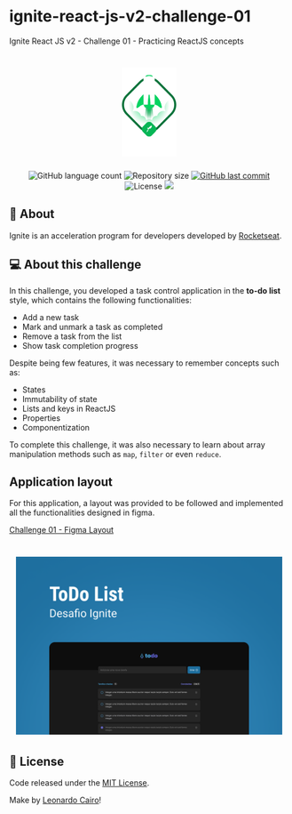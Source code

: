 # ignite-react-js-v2-challenge-01

Ignite React JS v2 - Challenge 01 - Practicing ReactJS concepts

<h1 align="center">
    <img height="160" alt="Ignite ReactJS" title="Ignite ReactJS" src="./.github/ignite.png" />
</h1>

<p align="center">
  <img alt="GitHub language count" src="https://img.shields.io/github/languages/count/leocairos/ignite-react-js-v2-challenge-01?color=%2304D361"/>

  <img alt="Repository size" src="https://img.shields.io/github/repo-size/leocairos/ignite-react-js-v2-challenge-01"/>

  <a href="https://github.com//leocairos/ignite-react-js-v2-challenge-01/commits/master">
    <img alt="GitHub last commit" src="https://img.shields.io/github/last-commit/leocairos/ignite-react-js-v2-challenge-01"/>
  </a>

  <img alt="License" src="https://img.shields.io/badge/license-MIT-brightgreen"/>

  <a href="https://www.linkedin.com/in/leocairos/">
    <img src="https://img.shields.io/badge/LinkedIn-blue?style=flat&logo=linkedin&labelColor=blue"/>
  </a>
</p>

## 🚀 About

Ignite is an acceleration program for developers developed by [Rocketseat](https://rocketseat.com.br/).

## 💻 About this challenge

In this challenge, you developed a task control application in the **to-do list** style, which contains the following functionalities:

- Add a new task
- Mark and unmark a task as completed
- Remove a task from the list
- Show task completion progress

Despite being few features, it was necessary to remember concepts such as:

- States
- Immutability of state
- Lists and keys in ReactJS
- Properties
- Componentization

To complete this challenge, it was also necessary to learn about array manipulation methods such as `map`, `filter` or even `reduce`.

## Application layout

For this application, a layout was provided to be followed and implemented all the functionalities designed in figma.

[Challenge 01 - Figma Layout](https://www.figma.com/file/3EwmfSOOGcBqD9rqYLCcmM/Challenge-01---ToDo-List?type=design&node-id=0-1&t=o3wNdyFyjPOj79bD-0) 

<h1 align="center">
    <img height="320" alt="Figma Layout Capa" title="Challenge 01 - Figma Layout Capa" src="./.github/challenge01_figma_layout_capa.png" />
</h1>


## 📄 License

Code released under the [MIT License](./LICENSE).

Make by [Leonardo Cairo](https://www.linkedin.com/in/leocairos/)!